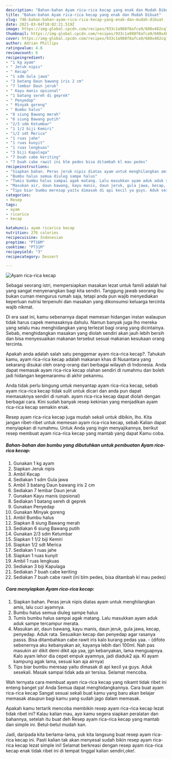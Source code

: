 ```yaml
---
description: "Bahan-bahan Ayam rica-rica kecap yang enak dan Mudah Dibuat"
title: "Bahan-bahan Ayam rica-rica kecap yang enak dan Mudah Dibuat"
slug: 746-bahan-bahan-ayam-rica-rica-kecap-yang-enak-dan-mudah-dibuat
date: 2021-03-04T10:02:21.519Z
image: https://img-global.cpcdn.com/recipes/933c1a988f8afca9/680x482cq70/ayam-rica-rica-kecap-foto-resep-utama.jpg
thumbnail: https://img-global.cpcdn.com/recipes/933c1a988f8afca9/680x482cq70/ayam-rica-rica-kecap-foto-resep-utama.jpg
cover: https://img-global.cpcdn.com/recipes/933c1a988f8afca9/680x482cq70/ayam-rica-rica-kecap-foto-resep-utama.jpg
author: Adrian Phillips
ratingvalue: 4.8
reviewcount: 6
recipeingredient:
- "1 kg ayam"
- " Jeruk nipis"
- " Kecap"
- "1 sdm Gula jawa"
- "3 batang Daun bawang iris 2 cm"
- "7 lembar Daun jeruk"
- " Kayu manis opsional"
- "1 batang sereh di geprek"
- " Penyedap"
- " Minyak goreng"
- " Bumbu halus"
- "8 siung Bawang merah"
- "6 siung Bawang putih"
- "2/3 sdm Ketumbar"
- "1 1/2 biji Kemiri"
- "1/2 sdt Merica"
- "1 ruas jahe"
- "1 ruas kunyit"
- "1 ruas lengkuas"
- "3 biji Kapulaga"
- "7 buah cabe keriting"
- "7 buah cabe rawit ini blm pedes bisa ditambah kl mau pedes"
recipeinstructions:
- "Siapkan bahan. Peras jeruk nipis diatas ayam untuk menghilangkan amis, lalu cuci ayamnya."
- "Bumbu halus semua diuleg sampe halus"
- "Tumis bumbu halus sampai agak matang. Lalu masukkan ayam aduk aduk sampe tercampur merata."
- "Masukan air, daun bawang, kayu manis, daun jeruk, gula jawa, kecap, penyedap. Aduk rata. Sesuaikan kecap dan penyedap agar rasanya passs. Bisa ditambahkan cabe rawit iris kalo kurang pedas yaa.  (difoto sebenernya aku kebanyakan air, kayanya lebih dari 100ml. Nah pas masukin air dikit demi dikit aja yaa, jgn kebanyakan, lama menguapnya. Kalo ayam lehor dia cepet empuk ayamnya, jadi diaduk2 aja. Kl ayam kampung agak lama, sesuai kan aja airnya)"
- "Tips biar bumbu meresap yaitu dimasak di api kecil ya guys. Aduk sesekali. Masak sampai tidak ada air tersisa. Selamat mencoba."
categories:
- Resep
tags:
- ayam
- ricarica
- kecap

katakunci: ayam ricarica kecap 
nutrition: 276 calories
recipecuisine: Indonesian
preptime: "PT16M"
cooktime: "PT31M"
recipeyield: "3"
recipecategory: Dessert

---
```



![Ayam rica-rica kecap](https://img-global.cpcdn.com/recipes/933c1a988f8afca9/680x482cq70/ayam-rica-rica-kecap-foto-resep-utama.jpg)

Sebagai seorang istri, mempersiapkan masakan lezat untuk famili adalah hal yang sangat menyenangkan bagi kita sendiri. Tanggung jawab seorang ibu bukan cuman mengurus rumah saja, tetapi anda pun wajib menyediakan keperluan nutrisi terpenuhi dan masakan yang dikonsumsi keluarga tercinta wajib nikmat.

Di era  saat ini, kamu sebenarnya dapat memesan hidangan instan walaupun tidak harus capek memasaknya dahulu. Namun banyak juga lho mereka yang selalu mau menghidangkan yang terlezat bagi orang yang dicintainya. Sebab, menghidangkan masakan yang diolah sendiri akan jauh lebih bersih dan bisa menyesuaikan makanan tersebut sesuai makanan kesukaan orang tercinta. 



Apakah anda adalah salah satu penggemar ayam rica-rica kecap?. Tahukah kamu, ayam rica-rica kecap adalah makanan khas di Nusantara yang sekarang disukai oleh orang-orang dari berbagai wilayah di Indonesia. Anda dapat memasak ayam rica-rica kecap olahan sendiri di rumahmu dan boleh jadi hidangan kegemaranmu di akhir pekanmu.

Anda tidak perlu bingung untuk menyantap ayam rica-rica kecap, sebab ayam rica-rica kecap tidak sulit untuk dicari dan anda pun dapat memasaknya sendiri di rumah. ayam rica-rica kecap dapat diolah dengan berbagai cara. Kini sudah banyak resep kekinian yang menjadikan ayam rica-rica kecap semakin enak.

Resep ayam rica-rica kecap juga mudah sekali untuk dibikin, lho. Kita jangan ribet-ribet untuk memesan ayam rica-rica kecap, sebab Kalian dapat menyiapkan di rumahmu. Untuk Anda yang ingin menyajikannya, berikut resep membuat ayam rica-rica kecap yang mantab yang dapat Kamu coba.

<!--inarticleads1-->

##### Bahan-bahan dan bumbu yang dibutuhkan untuk pembuatan Ayam rica-rica kecap:

1. Gunakan 1 kg ayam
1. Siapkan  Jeruk nipis
1. Ambil  Kecap
1. Sediakan 1 sdm Gula jawa
1. Ambil 3 batang Daun bawang iris 2 cm
1. Sediakan 7 lembar Daun jeruk
1. Gunakan  Kayu manis (opsional)
1. Sediakan 1 batang sereh di geprek
1. Gunakan  Penyedap
1. Gunakan  Minyak goreng
1. Ambil  Bumbu halus
1. Siapkan 8 siung Bawang merah
1. Sediakan 6 siung Bawang putih
1. Gunakan 2/3 sdm Ketumbar
1. Siapkan 1 1/2 biji Kemiri
1. Siapkan 1/2 sdt Merica
1. Sediakan 1 ruas jahe
1. Siapkan 1 ruas kunyit
1. Ambil 1 ruas lengkuas
1. Sediakan 3 biji Kapulaga
1. Sediakan 7 buah cabe keriting
1. Sediakan 7 buah cabe rawit (ini blm pedes, bisa ditambah kl mau pedes)




<!--inarticleads2-->

##### Cara menyiapkan Ayam rica-rica kecap:

1. Siapkan bahan. Peras jeruk nipis diatas ayam untuk menghilangkan amis, lalu cuci ayamnya.
1. Bumbu halus semua diuleg sampe halus
1. Tumis bumbu halus sampai agak matang. Lalu masukkan ayam aduk aduk sampe tercampur merata.
1. Masukan air, daun bawang, kayu manis, daun jeruk, gula jawa, kecap, penyedap. Aduk rata. Sesuaikan kecap dan penyedap agar rasanya passs. Bisa ditambahkan cabe rawit iris kalo kurang pedas yaa. -  (difoto sebenernya aku kebanyakan air, kayanya lebih dari 100ml. Nah pas masukin air dikit demi dikit aja yaa, jgn kebanyakan, lama menguapnya. Kalo ayam lehor dia cepet empuk ayamnya, jadi diaduk2 aja. Kl ayam kampung agak lama, sesuai kan aja airnya)
1. Tips biar bumbu meresap yaitu dimasak di api kecil ya guys. Aduk sesekali. Masak sampai tidak ada air tersisa. Selamat mencoba.




Wah ternyata cara membuat ayam rica-rica kecap yang nikamt tidak ribet ini enteng banget ya! Anda Semua dapat menghidangkannya. Cara buat ayam rica-rica kecap Sangat sesuai sekali buat kamu yang baru akan belajar memasak ataupun bagi kamu yang sudah jago dalam memasak.

Apakah kamu tertarik mencoba membikin resep ayam rica-rica kecap lezat tidak ribet ini? Kalau kalian mau, ayo kamu segera siapkan peralatan dan bahannya, setelah itu buat deh Resep ayam rica-rica kecap yang mantab dan simple ini. Betul-betul mudah kan. 

Jadi, daripada kita berlama-lama, yuk kita langsung buat resep ayam rica-rica kecap ini. Pasti kalian tak akan menyesal sudah bikin resep ayam rica-rica kecap lezat simple ini! Selamat berkreasi dengan resep ayam rica-rica kecap enak tidak ribet ini di tempat tinggal kalian sendiri,oke!.

